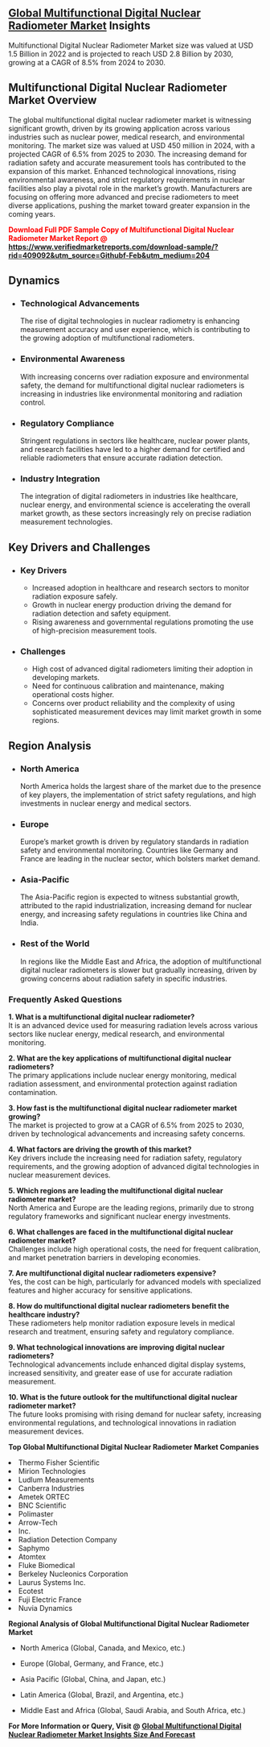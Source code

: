 <h2><a href="https://www.verifiedmarketreports.com/download-sample/?rid=409092&amp;utm_source=Githubf&amp;utm_medium=204" target="_blank">Global Multifunctional Digital Nuclear Radiometer Market</a> Insights</h2><p>Multifunctional Digital Nuclear Radiometer Market size was valued at USD 1.5 Billion in 2022 and is projected to reach USD 2.8 Billion by 2030, growing at a CAGR of 8.5% from 2024 to 2030.</p><p><h2>Multifunctional Digital Nuclear Radiometer Market Overview</h2> <p>The global multifunctional digital nuclear radiometer market is witnessing significant growth, driven by its growing application across various industries such as nuclear power, medical research, and environmental monitoring. The market size was valued at USD 450 million in 2024, with a projected CAGR of 6.5% from 2025 to 2030. The increasing demand for radiation safety and accurate measurement tools has contributed to the expansion of this market. Enhanced technological innovations, rising environmental awareness, and strict regulatory requirements in nuclear facilities also play a pivotal role in the market’s growth. Manufacturers are focusing on offering more advanced and precise radiometers to meet diverse applications, pushing the market toward greater expansion in the coming years. <strong><p><span class=""><span style="color: #ff0000;"><strong>Download Full PDF Sample Copy of Multifunctional Digital Nuclear Radiometer Market Report</strong> @ </span><a href="https://www.verifiedmarketreports.com/download-sample/?rid=409092&amp;utm_source=Githubf-Feb&amp;utm_medium=204" target="_blank">https://www.verifiedmarketreports.com/download-sample/?rid=409092&amp;utm_source=Githubf-Feb&amp;utm_medium=204</a></span></p></strong></p> <h2>Dynamics</h2> <ul> <li><h3>Technological Advancements</h3> The rise of digital technologies in nuclear radiometry is enhancing measurement accuracy and user experience, which is contributing to the growing adoption of multifunctional radiometers.</li> <li><h3>Environmental Awareness</h3> With increasing concerns over radiation exposure and environmental safety, the demand for multifunctional digital nuclear radiometers is increasing in industries like environmental monitoring and radiation control.</li> <li><h3>Regulatory Compliance</h3> Stringent regulations in sectors like healthcare, nuclear power plants, and research facilities have led to a higher demand for certified and reliable radiometers that ensure accurate radiation detection.</li> <li><h3>Industry Integration</h3> The integration of digital radiometers in industries like healthcare, nuclear energy, and environmental science is accelerating the overall market growth, as these sectors increasingly rely on precise radiation measurement technologies.</li> </ul> <h2>Key Drivers and Challenges</h2> <ul> <li><h3>Key Drivers</h3> <ul> <li>Increased adoption in healthcare and research sectors to monitor radiation exposure safely.</li> <li>Growth in nuclear energy production driving the demand for radiation detection and safety equipment.</li> <li>Rising awareness and governmental regulations promoting the use of high-precision measurement tools.</li> </ul> </li> <li><h3>Challenges</h3> <ul> <li>High cost of advanced digital radiometers limiting their adoption in developing markets.</li> <li>Need for continuous calibration and maintenance, making operational costs higher.</li> <li>Concerns over product reliability and the complexity of using sophisticated measurement devices may limit market growth in some regions.</li> </ul> </li> </ul> <h2>Region Analysis</h2> <ul> <li><h3>North America</h3> North America holds the largest share of the market due to the presence of key players, the implementation of strict safety regulations, and high investments in nuclear energy and medical sectors.</li> <li><h3>Europe</h3> Europe’s market growth is driven by regulatory standards in radiation safety and environmental monitoring. Countries like Germany and France are leading in the nuclear sector, which bolsters market demand.</li> <li><h3>Asia-Pacific</h3> The Asia-Pacific region is expected to witness substantial growth, attributed to the rapid industrialization, increasing demand for nuclear energy, and increasing safety regulations in countries like China and India.</li> <li><h3>Rest of the World</h3> In regions like the Middle East and Africa, the adoption of multifunctional digital nuclear radiometers is slower but gradually increasing, driven by growing concerns about radiation safety in specific industries.</li> </ul> <h3>Frequently Asked Questions</h3> <p><strong>1. What is a multifunctional digital nuclear radiometer?</strong><br/>It is an advanced device used for measuring radiation levels across various sectors like nuclear energy, medical research, and environmental monitoring.</p> <p><strong>2. What are the key applications of multifunctional digital nuclear radiometers?</strong><br/>The primary applications include nuclear energy monitoring, medical radiation assessment, and environmental protection against radiation contamination.</p> <p><strong>3. How fast is the multifunctional digital nuclear radiometer market growing?</strong><br/>The market is projected to grow at a CAGR of 6.5% from 2025 to 2030, driven by technological advancements and increasing safety concerns.</p> <p><strong>4. What factors are driving the growth of this market?</strong><br/>Key drivers include the increasing need for radiation safety, regulatory requirements, and the growing adoption of advanced digital technologies in nuclear measurement devices.</p> <p><strong>5. Which regions are leading the multifunctional digital nuclear radiometer market?</strong><br/>North America and Europe are the leading regions, primarily due to strong regulatory frameworks and significant nuclear energy investments.</p> <p><strong>6. What challenges are faced in the multifunctional digital nuclear radiometer market?</strong><br/>Challenges include high operational costs, the need for frequent calibration, and market penetration barriers in developing economies.</p> <p><strong>7. Are multifunctional digital nuclear radiometers expensive?</strong><br/>Yes, the cost can be high, particularly for advanced models with specialized features and higher accuracy for sensitive applications.</p> <p><strong>8. How do multifunctional digital nuclear radiometers benefit the healthcare industry?</strong><br/>These radiometers help monitor radiation exposure levels in medical research and treatment, ensuring safety and regulatory compliance.</p> <p><strong>9. What technological innovations are improving digital nuclear radiometers?</strong><br/>Technological advancements include enhanced digital display systems, increased sensitivity, and greater ease of use for accurate radiation measurement.</p> <p><strong>10. What is the future outlook for the multifunctional digital nuclear radiometer market?</strong><br/>The future looks promising with rising demand for nuclear safety, increasing environmental regulations, and technological innovations in radiation measurement devices.</p> </p><p><strong>Top Global Multifunctional Digital Nuclear Radiometer Market Companies</strong></p><div data-test-id=""><p><li>Thermo Fisher Scientific</li><li> Mirion Technologies</li><li> Ludlum Measurements</li><li> Canberra Industries</li><li> Ametek ORTEC</li><li> BNC Scientific</li><li> Polimaster</li><li> Arrow-Tech</li><li> Inc.</li><li> Radiation Detection Company</li><li> Saphymo</li><li> Atomtex</li><li> Fluke Biomedical</li><li> Berkeley Nucleonics Corporation</li><li> Laurus Systems Inc.</li><li> Ecotest</li><li> Fuji Electric France</li><li> Nuvia Dynamics</li></p><div><strong>Regional Analysis of&nbsp;Global Multifunctional Digital Nuclear Radiometer Market</strong></div><ul><li dir="ltr"><p dir="ltr">North America&nbsp;(Global, Canada, and Mexico, etc.)</p></li><li dir="ltr"><p dir="ltr">Europe (Global, Germany, and France, etc.)</p></li><li dir="ltr"><p dir="ltr">Asia Pacific&nbsp;(Global, China, and Japan, etc.)</p></li><li dir="ltr"><p dir="ltr">Latin America&nbsp;(Global, Brazil, and Argentina, etc.)</p></li><li dir="ltr">Middle East and Africa&nbsp;(Global, Saudi Arabia, and South Africa, etc.)</li></ul><p><strong>For More Information or Query, Visit @&nbsp;</strong><strong><a href="https://www.verifiedmarketreports.com/product/multifunctional-digital-nuclear-radiometer-market/?utm_source=Githubf&amp;utm_medium=204" target="_blank">Global Multifunctional Digital Nuclear Radiometer Market Insights Size And Forecast</a></strong></p></div>
